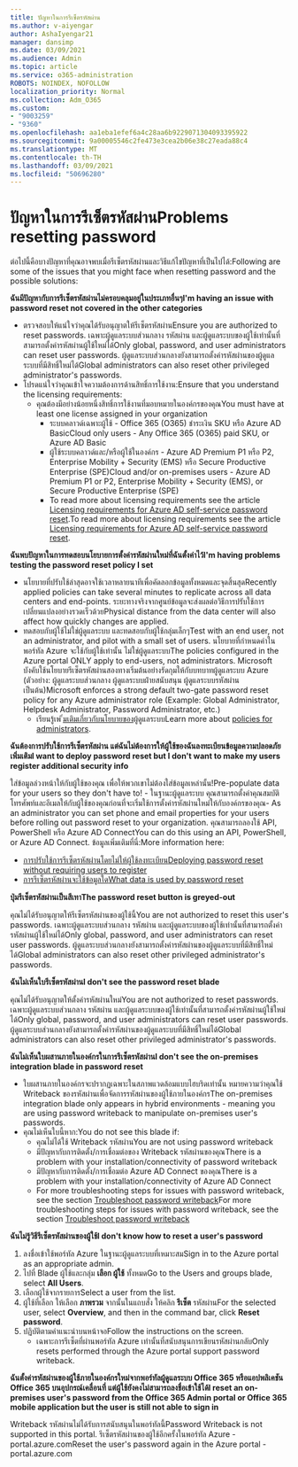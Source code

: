```yaml
---
title: ปัญหาในการรีเซ็ตรหัสผ่าน
ms.author: v-aiyengar
author: AshaIyengar21
manager: dansimp
ms.date: 03/09/2021
ms.audience: Admin
ms.topic: article
ms.service: o365-administration
ROBOTS: NOINDEX, NOFOLLOW
localization_priority: Normal
ms.collection: Adm_O365
ms.custom:
- "9003259"
- "9360"
ms.openlocfilehash: aa1eba1efef6a4c28aa6b9229071304093395922
ms.sourcegitcommit: 9a00005546c2fe473e3cea2b06e38c27eada88c4
ms.translationtype: MT
ms.contentlocale: th-TH
ms.lasthandoff: 03/09/2021
ms.locfileid: "50696280"
---
```

# <a name="problems-resetting-password"></a><span data-ttu-id="f2831-102">ปัญหาในการรีเซ็ตรหัสผ่าน</span><span class="sxs-lookup"><span data-stu-id="f2831-102">Problems resetting password</span></span>

<span data-ttu-id="f2831-103">ต่อไปนี้คือบางปัญหาที่คุณอาจพบเมื่อรีเซ็ตรหัสผ่านและวิธีแก้ไขปัญหาที่เป็นไปได้:</span><span class="sxs-lookup"><span data-stu-id="f2831-103">Following are some of the issues that you might face when resetting password and the possible solutions:</span></span>

<span data-ttu-id="f2831-104">**ฉันมีปัญหากับการรีเซ็ตรหัสผ่านไม่ครอบคลุมอยู่ในประเภทอื่นๆ**</span><span class="sxs-lookup"><span data-stu-id="f2831-104">**I'm having an issue with password reset not covered in the other categories**</span></span>

- <span data-ttu-id="f2831-105">ตรวจสอบให้แน่ใจว่าคุณได้รับอนุญาตให้รีเซ็ตรหัสผ่าน</span><span class="sxs-lookup"><span data-stu-id="f2831-105">Ensure you are authorized to reset passwords.</span></span> <span data-ttu-id="f2831-106">เฉพาะผู้ดูแลระบบส่วนกลาง รหัสผ่าน และผู้ดูแลระบบของผู้ใช้เท่านั้นที่สามารถตั้งค่ารหัสผ่านผู้ใช้ใหม่ได้</span><span class="sxs-lookup"><span data-stu-id="f2831-106">Only global, password, and user administrators can reset user passwords.</span></span> <span data-ttu-id="f2831-107">ผู้ดูแลระบบส่วนกลางยังสามารถตั้งค่ารหัสผ่านของผู้ดูแลระบบที่มีสิทธิ์ใหม่ได้</span><span class="sxs-lookup"><span data-stu-id="f2831-107">Global administrators can also reset other privileged administrator's passwords.</span></span>
- <span data-ttu-id="f2831-108">โปรดแน่ใจว่าคุณเข้าใจความต้องการด้านสิทธิ์การใช้งาน:</span><span class="sxs-lookup"><span data-stu-id="f2831-108">Ensure that you understand the licensing requirements:</span></span>
    - <span data-ttu-id="f2831-109">คุณต้องมีอย่างน้อยหนึ่งสิทธิ์การใช้งานที่มอบหมายในองค์กรของคุณ</span><span class="sxs-lookup"><span data-stu-id="f2831-109">You must have at least one license assigned in your organization</span></span>
        - <span data-ttu-id="f2831-110">ระบบคลาวด์เฉพาะผู้ใช้ - Office 365 (O365) ชําระเงิน SKU หรือ Azure AD Basic</span><span class="sxs-lookup"><span data-stu-id="f2831-110">Cloud only users - Any Office 365 (O365) paid SKU, or Azure AD Basic</span></span>
        - <span data-ttu-id="f2831-111">ผู้ใช้ระบบคลาวด์และ/หรือผู้ใช้ในองค์กร - Azure AD Premium P1 หรือ P2, Enterprise Mobility + Security (EMS) หรือ Secure Productive Enterprise (SPE)</span><span class="sxs-lookup"><span data-stu-id="f2831-111">Cloud and/or on-premises users - Azure AD Premium P1 or P2, Enterprise Mobility + Security (EMS), or Secure Productive Enterprise (SPE)</span></span>
        - <span data-ttu-id="f2831-112">To read more about licensing requirements see the article [Licensing requirements for Azure AD self-service password reset](https://docs.microsoft.com/azure/active-directory/active-directory-passwords-licensing?WT.mc_id=Portal-Microsoft_Azure_Support).</span><span class="sxs-lookup"><span data-stu-id="f2831-112">To read more about licensing requirements see the article [Licensing requirements for Azure AD self-service password reset](https://docs.microsoft.com/azure/active-directory/active-directory-passwords-licensing?WT.mc_id=Portal-Microsoft_Azure_Support).</span></span>

<span data-ttu-id="f2831-113">**ฉันพบปัญหาในการทดสอบนโยบายการตั้งค่ารหัสผ่านใหม่ที่ฉันตั้งค่าไว้**</span><span class="sxs-lookup"><span data-stu-id="f2831-113">**I'm having problems testing the password reset policy I set**</span></span>

- <span data-ttu-id="f2831-114">นโยบายที่ปรับใช้ล่าสุดอาจใช้เวลาหลายนาทีเพื่อคัดลอกข้อมูลทั้งหมดและจุดสิ้นสุด</span><span class="sxs-lookup"><span data-stu-id="f2831-114">Recently applied policies can take several minutes to replicate across all data centers and end-points.</span></span> <span data-ttu-id="f2831-115">ระยะทางจริงจากศูนย์ข้อมูลจะส่งผลต่อวิธีการปรับใช้การเปลี่ยนแปลงอย่างรวดเร็วด้วย</span><span class="sxs-lookup"><span data-stu-id="f2831-115">Physical distance from the data center will also affect how quickly changes are applied.</span></span>
- <span data-ttu-id="f2831-116">ทดสอบกับผู้ใช้ไม่ใช่ผู้ดูแลระบบ และทดสอบกับผู้ใช้กลุ่มเล็กๆ</span><span class="sxs-lookup"><span data-stu-id="f2831-116">Test with an end user, not an administrator, and pilot with a small set of users.</span></span> <span data-ttu-id="f2831-117">นโยบายที่กําหนดค่าในพอร์ทัล Azure จะใช้กับผู้ใช้เท่านั้น ไม่ใช่ผู้ดูแลระบบ</span><span class="sxs-lookup"><span data-stu-id="f2831-117">The policies configured in the Azure portal ONLY apply to end-users, not administrators.</span></span> <span data-ttu-id="f2831-118">Microsoft บังคับใช้นโยบายรีเซ็ตรหัสผ่านสองทางเริ่มต้นอย่างรัดกุมให้กับบทบาทผู้ดูแลระบบ Azure (ตัวอย่าง: ผู้ดูแลระบบส่วนกลาง ผู้ดูแลระบบฝ่ายสนับสนุน ผู้ดูแลระบบรหัสผ่าน เป็นต้น)</span><span class="sxs-lookup"><span data-stu-id="f2831-118">Microsoft enforces a strong default two-gate password reset policy for any Azure administrator role (Example: Global Administrator, Helpdesk Administrator, Password Administrator, etc.)</span></span>
    - <span data-ttu-id="f2831-119">เรียนรู้เพ [ิ่มเติมเกี่ยวกับนโยบายของ](https://docs.microsoft.com/azure/active-directory/active-directory-passwords-policy?WT.mc_id=Portal-Microsoft_Azure_Support#administrator-password-policy-differences)ผู้ดูแลระบบ</span><span class="sxs-lookup"><span data-stu-id="f2831-119">Learn more about [policies for administrators](https://docs.microsoft.com/azure/active-directory/active-directory-passwords-policy?WT.mc_id=Portal-Microsoft_Azure_Support#administrator-password-policy-differences).</span></span>

<span data-ttu-id="f2831-120">**ฉันต้องการปรับใช้การรีเซ็ตรหัสผ่าน แต่ฉันไม่ต้องการให้ผู้ใช้ของฉันลงทะเบียนข้อมูลความปลอดภัยเพิ่มเติม**</span><span class="sxs-lookup"><span data-stu-id="f2831-120">**I want to deploy password reset but I don't want to make my users register additional security info**</span></span>

<span data-ttu-id="f2831-121">ใส่ข้อมูลล่วงหน้าให้กับผู้ใช้ของคุณ เพื่อให้พวกเขาไม่ต้องใส่ข้อมูลเหล่านั้น!</span><span class="sxs-lookup"><span data-stu-id="f2831-121">Pre-populate data for your users so they don't have to!</span></span> <span data-ttu-id="f2831-122">- ในฐานะผู้ดูแลระบบ คุณสามารถตั้งค่าคุณสมบัติโทรศัพท์และอีเมลให้กับผู้ใช้ของคุณก่อนที่จะเริ่มใช้การตั้งค่ารหัสผ่านใหม่ให้กับองค์กรของคุณ</span><span class="sxs-lookup"><span data-stu-id="f2831-122">- As an administrator you can set phone and email properties for your users before rolling out password reset to your organization.</span></span> <span data-ttu-id="f2831-123">คุณสามารถลองใช้ API, PowerShell หรือ Azure AD Connect</span><span class="sxs-lookup"><span data-stu-id="f2831-123">You can do this using an API, PowerShell, or Azure AD Connect.</span></span> <span data-ttu-id="f2831-124">ข้อมูลเพิ่มเติมที่นี่:</span><span class="sxs-lookup"><span data-stu-id="f2831-124">More information here:</span></span>
- [<span data-ttu-id="f2831-125">การปรับใช้การรีเซ็ตรหัสผ่านโดยไม่ให้ผู้ใช้ลงทะเบียน</span><span class="sxs-lookup"><span data-stu-id="f2831-125">Deploying password reset without requiring users to register</span></span>](https://docs.microsoft.com/azure/active-directory/active-directory-passwords-policy?WT.mc_id=Portal-Microsoft_Azure_Support#administrator-password-policy-differences)
- [<span data-ttu-id="f2831-126">การรีเซ็ตรหัสผ่านจะใช้ข้อมูลใด</span><span class="sxs-lookup"><span data-stu-id="f2831-126">What data is used by password reset</span></span>](https://docs.microsoft.com/azure/active-directory/active-directory-passwords-data?WT.mc_id=Portal-Microsoft_Azure_Support)

<span data-ttu-id="f2831-127">**ปุ่มรีเซ็ตรหัสผ่านเป็นสีเทา**</span><span class="sxs-lookup"><span data-stu-id="f2831-127">**The password reset button is greyed-out**</span></span>

<span data-ttu-id="f2831-128">คุณไม่ได้รับอนุญาตให้รีเซ็ตรหัสผ่านของผู้ใช้นี้</span><span class="sxs-lookup"><span data-stu-id="f2831-128">You are not authorized to reset this user's passwords.</span></span> <span data-ttu-id="f2831-129">เฉพาะผู้ดูแลระบบส่วนกลาง รหัสผ่าน และผู้ดูแลระบบของผู้ใช้เท่านั้นที่สามารถตั้งค่ารหัสผ่านผู้ใช้ใหม่ได้</span><span class="sxs-lookup"><span data-stu-id="f2831-129">Only global, password, and user administrators can reset user passwords.</span></span> <span data-ttu-id="f2831-130">ผู้ดูแลระบบส่วนกลางยังสามารถตั้งค่ารหัสผ่านของผู้ดูแลระบบที่มีสิทธิ์ใหม่ได้</span><span class="sxs-lookup"><span data-stu-id="f2831-130">Global administrators can also reset other privileged administrator's passwords.</span></span>

<span data-ttu-id="f2831-131">**ฉันไม่เห็นใบรีเซ็ตรหัสผ่าน**</span><span class="sxs-lookup"><span data-stu-id="f2831-131">**I don't see the password reset blade**</span></span>

<span data-ttu-id="f2831-132">คุณไม่ได้รับอนุญาตให้ตั้งค่ารหัสผ่านใหม่</span><span class="sxs-lookup"><span data-stu-id="f2831-132">You are not authorized to reset passwords.</span></span> <span data-ttu-id="f2831-133">เฉพาะผู้ดูแลระบบส่วนกลาง รหัสผ่าน และผู้ดูแลระบบของผู้ใช้เท่านั้นที่สามารถตั้งค่ารหัสผ่านผู้ใช้ใหม่ได้</span><span class="sxs-lookup"><span data-stu-id="f2831-133">Only global, password, and user administrators can reset user passwords.</span></span> <span data-ttu-id="f2831-134">ผู้ดูแลระบบส่วนกลางยังสามารถตั้งค่ารหัสผ่านของผู้ดูแลระบบที่มีสิทธิ์ใหม่ได้</span><span class="sxs-lookup"><span data-stu-id="f2831-134">Global administrators can also reset other privileged administrator's passwords.</span></span>

<span data-ttu-id="f2831-135">**ฉันไม่เห็นใบผสานภายในองค์กรในการรีเซ็ตรหัสผ่าน**</span><span class="sxs-lookup"><span data-stu-id="f2831-135">**I don't see the on-premises integration blade in password reset**</span></span>

- <span data-ttu-id="f2831-136">ใบผสานภายในองค์กรจะปรากฏเฉพาะในสภาพแวดล้อมแบบไฮบริดเท่านั้น หมายความว่าคุณใช้ Writeback ของรหัสผ่านเพื่อจัดการรหัสผ่านของผู้ใช้ภายในองค์กร</span><span class="sxs-lookup"><span data-stu-id="f2831-136">The on-premises integration blade only appears in hybrid environments - meaning you are using password writeback to manipulate on-premises user's passwords.</span></span>
- <span data-ttu-id="f2831-137">คุณไม่เห็นใบนี้หาก:</span><span class="sxs-lookup"><span data-stu-id="f2831-137">You do not see this blade if:</span></span>
    - <span data-ttu-id="f2831-138">คุณไม่ได้ใช้ Writeback รหัสผ่าน</span><span class="sxs-lookup"><span data-stu-id="f2831-138">You are not using password writeback</span></span>
    - <span data-ttu-id="f2831-139">มีปัญหากับการติดตั้ง/การเชื่อมต่อของ Writeback รหัสผ่านของคุณ</span><span class="sxs-lookup"><span data-stu-id="f2831-139">There is a problem with your installation/connectivity of password writeback</span></span>
    - <span data-ttu-id="f2831-140">มีปัญหากับการติดตั้ง/การเชื่อมต่อ Azure AD Connect ของคุณ</span><span class="sxs-lookup"><span data-stu-id="f2831-140">There is a problem with your installation/connectivity of Azure AD Connect</span></span>
    - <span data-ttu-id="f2831-141">For more troubleshooting steps for issues with password writeback, see the section [Troubleshoot password writeback](https://docs.microsoft.com/azure/active-directory/active-directory-passwords-data?WT.mc_id=Portal-Microsoft_Azure_Support)</span><span class="sxs-lookup"><span data-stu-id="f2831-141">For more troubleshooting steps for issues with password writeback, see the section [Troubleshoot password writeback](https://docs.microsoft.com/azure/active-directory/active-directory-passwords-data?WT.mc_id=Portal-Microsoft_Azure_Support)</span></span>

<span data-ttu-id="f2831-142">**ฉันไม่รู้วิธีรีเซ็ตรหัสผ่านของผู้ใช้**</span><span class="sxs-lookup"><span data-stu-id="f2831-142">**I don't know how to reset a user's password**</span></span>

1. <span data-ttu-id="f2831-143">ลงชื่อเข้าใช้พอร์ทัล Azure ในฐานะผู้ดูแลระบบที่เหมาะสม</span><span class="sxs-lookup"><span data-stu-id="f2831-143">Sign in to the Azure portal as an appropriate admin.</span></span>
1. <span data-ttu-id="f2831-144">ไปที่ Blade ผู้ใช้และกลุ่ม **เลือก ผู้ใช้** ทั้งหมด</span><span class="sxs-lookup"><span data-stu-id="f2831-144">Go to the Users and groups blade, select **All Users**.</span></span>
1. <span data-ttu-id="f2831-145">เลือกผู้ใช้จากรายการ</span><span class="sxs-lookup"><span data-stu-id="f2831-145">Select a user from the list.</span></span>
1. <span data-ttu-id="f2831-146">ผู้ใช้ที่เลือก ให้เลือก **ภาพรวม** จากนั้นในแถบสั่ง ให้คลิก **รีเซ็ต** รหัสผ่าน</span><span class="sxs-lookup"><span data-stu-id="f2831-146">For the selected user, select **Overview**, and then in the command bar, click **Reset password**.</span></span>
1. <span data-ttu-id="f2831-147">ปฏิบัติตามคําแนะนําบนหน้าจอ</span><span class="sxs-lookup"><span data-stu-id="f2831-147">Follow the instructions on the screen.</span></span>
    - <span data-ttu-id="f2831-148">เฉพาะการรีเซ็ตที่ผ่านพอร์ทัล Azure เท่านั้นที่สนับสนุนการเขียนรหัสผ่านกลับ</span><span class="sxs-lookup"><span data-stu-id="f2831-148">Only resets performed through the Azure portal support password writeback.</span></span>

<span data-ttu-id="f2831-149">**ฉันตั้งค่ารหัสผ่านของผู้ใช้ภายในองค์กรใหม่จากพอร์ทัลผู้ดูแลระบบ Office 365 หรือแอปพลิเคชัน Office 365 บนอุปกรณ์เคลื่อนที่ แต่ผู้ใช้ยังคงไม่สามารถลงชื่อเข้าใช้ได้**</span><span class="sxs-lookup"><span data-stu-id="f2831-149">**I reset an on-premises user's password from the Office 365 Admin portal or Office 365 mobile application but the user is still not able to sign in**</span></span>

<span data-ttu-id="f2831-150">Writeback รหัสผ่านไม่ได้รับการสนับสนุนในพอร์ทัลนี้</span><span class="sxs-lookup"><span data-stu-id="f2831-150">Password Writeback is not supported in this portal.</span></span> <span data-ttu-id="f2831-151">รีเซ็ตรหัสผ่านของผู้ใช้อีกครั้งในพอร์ทัล Azure - portal.azure.com</span><span class="sxs-lookup"><span data-stu-id="f2831-151">Reset the user's password again in the Azure portal - portal.azure.com</span></span>

